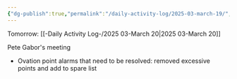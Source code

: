 ```yaml
---
{"dg-publish":true,"permalink":"/daily-activity-log/2025-03-march-19/","noteIcon":"","created":"2025-07-07T14:23:43.203-05:00"}
---
```


Tomorrow: [[-Daily Activity Log-/2025 03-March 20\|2025 03-March 20]]

Pete Gabor's meeting
- Ovation point alarms that need to be resolved: removed excessive points and add to spare list